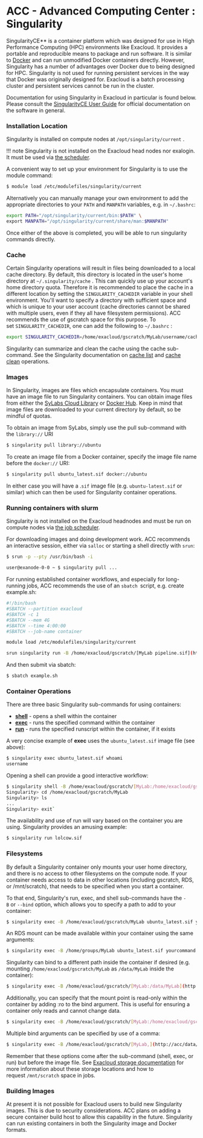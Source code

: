 ACC - Advanced Computing Center : Singularity
=======================================================

SingularityCE** is a container platform which was designed for use in High Performance Computing (HPC) environments like Exacloud. It provides a portable and reproducible means to package and run software. It is similar to [Docker](16-Docker.md) and can run unmodified Docker containers directly. However, Singularity has a number of advantages over Docker due to being designed for HPC. Singularity is not used for running persistent services in the way that Docker was originally designed for. Exacloud is a batch processing cluster and persistent services cannot be run in the cluster.

Documentation for using Singularity in Exacloud in particular is found below. Please consult the [SingularityCE User Guide](https://sylabs.io/guides/3.8/user-guide/) for official documentation on the software in general.

### Installation Location


Singularity is installed on compute nodes at `/opt/singularity/current` . 

!!! note
    Singularity is not installed on the Exacloud head nodes nor exalogin. It must be used via [the scheduler](05-Job-Scheduler.md).

A convenient way to set up your environment for Singularity is to use the module command:
``` sh
$ module load /etc/modulefiles/singularity/current
```

Alternatively you can manually manage your own environment to add the appropriate directories to your `PATH` and `MANPATH` variables, e.g. in `~/.bashrc`:

``` sh title="~./bashrc"
export PATH="/opt/singularity/current/bin:$PATH" \
export MANPATH="/opt/singularity/current/share/man:$MANPATH"
```

Once either of the above is completed, you will be able to run singularity commands directly.

### Cache

Certain Singularity operations will result in files being downloaded to a local cache directory. By default, this directory is located in the user's home directory at `~/.singularity/cache` . This can quickly use up your account's home directory quota. Therefore it is recommended to place the cache in a different location by setting the `SINGULARITY_CACHEDIR` variable in your shell environment. You'll want to specify a directory with sufficient space and which is unique to your user account (cache directories cannot be shared with multiple users, even if they all have filesystem permissions). ACC recommends the use of gscratch space for this purpose. To set `SINGULARITY_CACHEDIR`, one can add the following to `~/.bashrc` :

``` sh
export SINGULARITY_CACHEDIR=/home/exacloud/gscratch/MyLab/username/cache
```

Singularity can summarize and clean the cache using the cache sub-command. See the Singularity documentation on [cache list](https://sylabs.io/guides/3.8/user-guide/cli/singularity_cache_list.html) and [cache clean](https://sylabs.io/guides/3.8/user-guide/cli/singularity_cache_clean.html) operations.

### Images

In Singularity, images are files which encapsulate containers. You must have an image file to run Singularity containers. You can obtain image files from either the [SyLabs Cloud Library](https://cloud.sylabs.io/library) or [Docker Hub](https://hub.docker.com/). Keep in mind that image files are downloaded to your current directory by default, so be mindful of quotas.

To obtain an image from SyLabs, simply use the pull sub-command with the `library://` URI
``` sh
$ singularity pull library://ubuntu
```
To create an image file from a Docker container, specify the image file name before the `docker://` URI:
``` sh
$ singularity pull ubuntu_latest.sif docker://ubuntu
```

In either case you will have a .`sif` image file (e.g. `ubuntu-latest.sif` or similar) which can then be used for Singularity container operations.

### Running containers with slurm


Singularity is not installed on the Exacloud headnodes and must be run on compute nodes via [the job scheduler](05-Job-Scheduler.md).

For downloading images and doing development work. ACC recommends an interactive session, either via `salloc` or starting a shell directly with `srun`:

``` sh
$ srun -p --pty /usr/bin/bash -i

user@exanode-0-0 ~ $ singularity pull ...
```
For running established container workflows, and especially for long-running jobs, ACC recommends the use of an `sbatch `script, e.g. create example.sh:

``` sh title="example.sh"
#!/bin/bash
#SBATCH --partition exacloud
#SBATCH -c 1
#SBATCH --mem 4G
#SBATCH --time 4:00:00
#SBATCH --job-name container

module load /etc/modulefiles/singularity/current

srun singularity run -B /home/exacloud/gscratch/[MyLab pipeline.sif](http://mylab/data%20pipeline.sif)
```

And then submit via sbatch:

``` sh
$ sbatch example.sh
```
### Container Operations

There are three basic Singularity sub-commands for using containers:

-   **[shell](https://sylabs.io/guides/3.8/user-guide/cli/singularity_shell.html)** - opens a shell within the container
-   **[exec](https://sylabs.io/guides/3.8/user-guide/cli/singularity_exec.html)** - runs the specified command within the container
-   **[run](https://sylabs.io/guides/3.8/user-guide/cli/singularity_run.html)** - runs the specified runscript within the container, if it exists

A very concise example of **exec** uses the `ubuntu_latest.sif` image file (see above):

``` sh
$ singularity exec ubuntu_latest.sif whoami
username
```
Opening a shell can provide a good interactive workflow:


``` sh
$ singularity shell -B /home/exacloud/gscratch/[MyLab:/home/exacloud/gscratch/MyLab:ro](http://acc/data/ACC:ro) ubuntu_latest.sif
Singularity> cd /home/exacloud/gscratch/MyLab
Singularity> ls
...
Singularity> exit`
```

The availability and use of run will vary based on the container you are using. Singularity provides an amusing example:

```sh
$ singularity run lolcow.sif
```

### Filesystems


By default a Singularity container only mounts your user home directory, and there is no access to other filesystems on the compute node. If your container needs access to data in other locations (including gscratch, RDS, or /mnt/scratch), that needs to be specified when you start a container.

To that end, Singularity's run, exec, and shell sub-commands have the `-B` or `--bind` option, which allows you to specify a path to add to your container:
``` sh
$ singularity exec -B /home/exacloud/gscratch/MyLab ubuntu_latest.sif yourcommand
```
An RDS mount can be made available within your container using the same arguments:

``` sh
$ singularity exec -B /home/groups/MyLab ubuntu_latest.sif yourcommand
```
Singularity can bind to a different path inside the container if desired (e.g. mounting `/home/exacloud/gscratch/MyLab` as `/data/MyLab` inside the container):

``` sh
$ singularity exec -B /home/exacloud/gscratch/[MyLab:/data/MyLab](http://acc/data/ACC) ubuntu_latest.sif yourcommand /data/MyLab
```
Additionally, you can specify that the mount point is read-only within the container by adding :ro to the bind argument. This is useful for ensuring a container only reads and cannot change data.

``` sh
$ singularity exec -B /home/exacloud/gscratch/[MyLab:/home/exacloud/gscratch/MyLab:ro](http://acc/data/ACC) ubuntu_latest.sif yourcommand /home/exacloudgscratch/MyLab
```

Multiple bind arguments can be specified by use of a comma:

``` sh
$ singularity exec -B /home/exacloud/gscratch/[MyLab,](http://acc/data/ACC:ro,/home/exacloud/software)/mnt/scratch/username ubuntu_latest.sif yourcommand
```
Remember that these options come after the sub-command (shell, exec, or run) but before the image file. See [Exacloud storage documentation](07-Storage.md) for more information about these storage locations and how to request `/mnt/scratch` space in jobs.

### Building Images

At present it is not possible for Exacloud users to build new Singularity images. This is due to security considerations. ACC plans on adding a secure container build host to allow this capability in the future. Singularity can run existing containers in both the Singularity image and Docker formats.